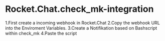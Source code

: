 # Rocket.Chat.check_mk-integration
1.First create a incoming webhook in Rocket.Chat
2.Copy the webhook URL into the Enviroment Variables.
3.Create a Notifikation based on Bashscript within check_mk
4.Paste the script
